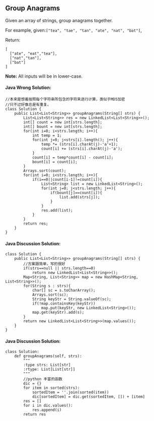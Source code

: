 ## Group Anagrams

Given an array of strings, group anagrams together.

For example, given:`["tea", "tae", "tan", "ate", "nat", "bat"]`,

Return:

	[
	  ["ate", "eat","tea"],
	  ["nat","tan"],
	  ["bat"]
	]

**Note:** All inputs will be in lower-case.

#### Java Wrong Solution:
	
	//本来是想着按照每个字符串所包含的字符来进行计算，类似于MD5加密
	//只不过好像总是有重复。	
	class Solution {
	    public List<List<String>> groupAnagrams(String[] strs) {
	        List<List<String>> res = new LinkedList<List<String>>();
	    	int[] count = new int[strs.length];
	    	int[] bount = new int[strs.length];
	    	for(int i=0; i<strs.length; i++){	
	    		int temp = 1;
	    		for(int j=0; j<strs[i].length(); j++){
	    			temp *= (strs[i].charAt(j)-'a'+1);
	    			count[i] += (strs[i].charAt(j)-'a');
	    		}
	    		count[i] = temp*count[i] - count[i];
	    		bount[i] = count[i];
	    	}
	    	Arrays.sort(count);
	    	for(int i=0; i<strs.length; i++){
	    		if(i==0||count[i-1]!=count[i]){
	    			List<String> list = new LinkedList<String>();
	    			for(int j=0; j<strs.length; j++){
	    				if(bount[j]==count[i]){
	    					list.add(strs[j]);
	    				}
	    			}
	    			res.add(list);
	    		}
	    	}
	    	return res;
	    }
	}

#### Java Discussion Solution:

	class Solution {
	    public List<List<String>> groupAnagrams(String[] strs) {
			//方案跟简单，写的很好
	        if(strs==null || strs.length==0)
	    		return new LinkedList<List<String>>();
	    	Map<String, List<String>> map = new HashMap<String, List<String>>();
	    	for(String s : strs){
	    		char[] sc = s.toCharArray();
	    		Arrays.sort(sc);
	    		String keyStr = String.valueOf(sc);
	    		if(!map.containsKey(keyStr))
	    			map.put(keyStr, new LinkedList<String>());
	    		map.get(keyStr).add(s);
	    	}
	    	return new LinkedList<List<String>>(map.values());
	    }
	}

#### Java Discussion Solution:

	class Solution:
	    def groupAnagrams(self, strs):
	        """
	        :type strs: List[str]
	        :rtype: List[List[str]]
	        """
	        //python 丰富的函数
			dic = {}
	        for item in sorted(strs):
	            sortedItem = ''.join(sorted(item))
	            dic[sortedItem] = dic.get(sortedItem, []) + [item]
	        res = []
	        for i in dic.values():
	            res.append(i)
	        return res